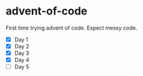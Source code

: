 # advent-of-code

First time trying advent of code.
Expect messy code.

* [x] Day 1
* [x] Day 2
* [x] Day 3
* [x] Day 4
* [ ] Day 5
